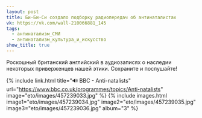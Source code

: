 ```yaml
---
layout: post
title: Би-Би-Си создало подборку радиопередач об антинаталистах
vk: https://vk.com/wall-210066881_145
tags:
  - антинатализм_СМИ
  - антинатализм_культура_и_искусство
show_title: true
---
```

Роскошный британский английский в аудиозаписях о наследии некоторых приверженцев нашей этики. Сохраните и послушайте!

{% include link.html title="🔊 BBC - Anti-natalists" url="https://www.bbc.co.uk/programmes/topics/Anti-natalists" image="eto/images/457239033.jpg" %}
{% include images.html image1="eto/images/457239034.jpg" image2="eto/images/457239035.jpg" image3="eto/images/457239036.jpg" album="3" %}
